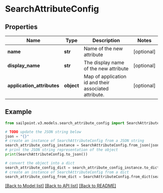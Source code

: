 # SearchAttributeConfig


## Properties

Name | Type | Description | Notes
------------ | ------------- | ------------- | -------------
**name** | **str** | Name of the new attribute | [optional] 
**display_name** | **str** | The display name of the new attribute | [optional] 
**application_attributes** | **object** | Map of application id and their associated attribute. | [optional] 

## Example

```python
from sailpoint.v3.models.search_attribute_config import SearchAttributeConfig

# TODO update the JSON string below
json = "{}"
# create an instance of SearchAttributeConfig from a JSON string
search_attribute_config_instance = SearchAttributeConfig.from_json(json)
# print the JSON string representation of the object
print(SearchAttributeConfig.to_json())

# convert the object into a dict
search_attribute_config_dict = search_attribute_config_instance.to_dict()
# create an instance of SearchAttributeConfig from a dict
search_attribute_config_from_dict = SearchAttributeConfig.from_dict(search_attribute_config_dict)
```
[[Back to Model list]](../README.md#documentation-for-models) [[Back to API list]](../README.md#documentation-for-api-endpoints) [[Back to README]](../README.md)


